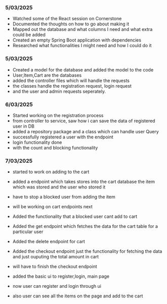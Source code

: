 
### 5/03/2025  
- Watched some of the React session on Cornerstone  
- Documented the thoughts on how to go about making it  
- Mapped out the database and what columns I need and what extra could be added  
- Created an empty Spring Boot application with dependencies  
- Researched what functionalities I might need and how I could do it  


### 5/03/2025
- Created a model for the database and added the model to the code
- User,Item,Cart are the databases
- added the controller files which will handle the requests
- the classes handle the registration request, login request
- and the user and admin requests seperately.


### 6/03/2025
- Started working on the registration process 
- from controller to service, saw how i can save the data of registered user in DB
- added a repository package and a class which can handle user Query 
- successfully registered a user with the endpoint 
- login functionality done
- with the count and blocking functionality


### 7/03/2025
- started to work on adding to the cart 
- added a endpoint which takes stores into the cart database the item which was stored and the user who stored it 
- have to stop a blocked user from adding the item
- will be working on cart endpoints next
- Added the functionality that a blocked user cant add to cart 
- Added the get endpoint which fetches the data for the cart table for a particular user
- Added the delete endpoint for cart 
- Added the checkout endpoint just the functionality for fetching the data and just ouputing the total amount in cart
- will have to finish the checkout endpoint 





- added the basic ui to register,login, main page
- now user can register and login through ui
- also user can see all the items on the page and  add to the cart 

